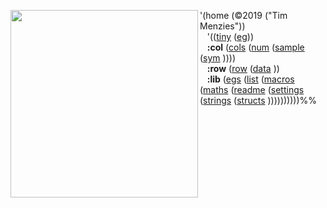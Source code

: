 <img align=left 
     width=300
     src="http://bilfp.wdfiles.com/local--files/common-lisp/common-lisp-logo.png">
'(home (©2019 ("Tim Menzies")) <br>
&nbsp;&nbsp; '(([tiny](/src/tiny/lib/etc.lisp)
               ([eg](/src/tiny/lib/etc.lisp))) <br>
&nbsp;&nbsp; <b>:col</b> ([cols](/src/tiny/lib/etc.lisp)
                         ([num](/src/tiny/lib/etc.lisp)
                         ([sample](/src/tiny/lib/etc.lisp)
                         ([sym](/src/tiny/lib/etc.lisp)
                         ))))<br>
&nbsp;&nbsp; <b>:row</b> ([row](/src/tiny/lib/row.lisp) 
                         ([data](/src/tiny/lib/data.lisp) 
                         ))<br>
&nbsp;&nbsp; <b>:lib</b> ([egs](/src/tiny/lib/etc.lisp) 
                         ([list](/src/tiny/lib/list.lisp)
                         ([macros](/src/tiny/lib/macros.lisp)
                         ([maths](/src/tiny/lib/maths.lisp)
                         ([readme](/src/tiny/lib/readme.lisp)
                         ([settings](/src/tiny/lib/settings.lisp)
                         ([strings](/src/tiny/lib/strings.lisp)
                         ([structs](/src/tiny/lib/structs.lisp)
                         ))))))))))%%
<br clear=all>



